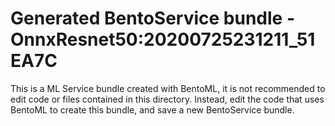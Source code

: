 # Generated BentoService bundle - OnnxResnet50:20200725231211_51EA7C

This is a ML Service bundle created with BentoML, it is not recommended to edit
code or files contained in this directory. Instead, edit the code that uses BentoML
to create this bundle, and save a new BentoService bundle.

